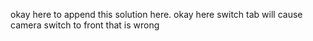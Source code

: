 okay here to append this solution here.
okay here switch tab will cause camera switch to front that is wrong 